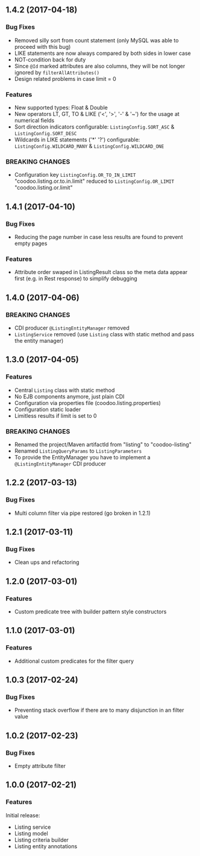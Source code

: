 

<!--
### Bug Fixes
### Features
### BREAKING CHANGES
-->





<a name="1.4.2"></a>

## 1.4.2 (2017-04-18)

### Bug Fixes

 * Removed silly sort from count statement (only MySQL was able to proceed with this bug)
 * LIKE statements are now always compared by both sides in lower case
 * NOT-condition back for duty
 * Since `@Id` marked attributes are also columns, they will be not longer ignored by `filterAllAttributes()`
 * Design related problems in case limit = 0

### Features

 * New supported types: Float & Double
 * New operators LT, GT, TO & LIKE ('<', '>', '-' & '~') for the usage at numerical fields
 * Sort direction indicators configurable: `ListingConfig.SORT_ASC` & `ListingConfig.SORT_DESC`
 * Wildcards in LIKE statements ('*' '?') configurable: `ListingConfig.WILDCARD_MANY` & `ListingConfig.WILDCARD_ONE`

### BREAKING CHANGES

 * Configuration key `ListingConfig.OR_TO_IN_LIMIT` "coodoo.listing.or.to.in.limit" reduced to `ListingConfig.OR_LIMIT` "coodoo.listing.or.limit"


<a name="1.4.1"></a>

## 1.4.1 (2017-04-10)

### Bug Fixes

 * Reducing the page number in case less results are found to prevent empty pages

### Features

 * Attribute order swaped in ListingResult class so the meta data appear first (e.g. in Rest response) to simplify debugging 

<a name="1.4.0"></a>

## 1.4.0 (2017-04-06)

### BREAKING CHANGES

 * CDI producer `@ListingEntityManager` removed
 * `ListingService` removed (use `Listing` class with static method and pass the entity manager)


<a name="1.3.0"></a>

## 1.3.0 (2017-04-05)

### Features

 * Central `Listing` class with static method
 * No EJB components anymore, just plain CDI
 * Configuration via properties file (coodoo.listing.properties)
 * Configuration static loader
 * Limitless results if limit is set to 0


### BREAKING CHANGES

 * Renamed the project/Maven artifactId from "listing" to "coodoo-listing"
 * Renamed `ListingQueryParams` to `ListingParameters`
 * To provide the EntityManager you have to implement a `@ListingEntityManager` CDI producer


<a name="1.2.2"></a>

## 1.2.2 (2017-03-13)

### Bug Fixes

 * Multi column filter via pipe restored (go broken in 1.2.1)

<a name="1.2.1"></a>

## 1.2.1 (2017-03-11)

### Bug Fixes

 * Clean ups and refactoring


<a name="1.2.0"></a>

## 1.2.0 (2017-03-01)

### Features

 * Custom predicate tree with builder pattern style constructors

<a name="1.1.0"></a>

## 1.1.0 (2017-03-01)

### Features

 * Additional custom predicates for the filter query 

<a name="1.0.3"></a>

## 1.0.3 (2017-02-24)

### Bug Fixes

 * Preventing stack overflow if there are to many disjunction in an filter value


<a name="1.0.2"></a>

## 1.0.2 (2017-02-23)

### Bug Fixes

 * Empty attribute filter


<a name="1.0.0"></a>

## 1.0.0 (2017-02-21)

### Features

Initial release:

* Listing service
* Listing model
* Listing criteria builder
* Listing entity annotations
